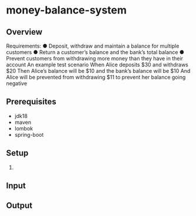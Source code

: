 # money-balance-system

## Overview

Requirements:
● Deposit, withdraw and maintain a balance for multiple customers
● Return a customer’s balance and the bank’s total balance
● Prevent customers from withdrawing more money than they have in their account
An example test scenario
When Alice deposits $30 and withdraws $20
Then Alice’s balance will be $10 and the bank’s balance will be $10
And Alice will be prevented from withdrawing $11 to prevent her balance going negative

## Prerequisites

- jdk18
- maven
- lombok
- spring-boot

## Setup

1. 

## Input

## Output


